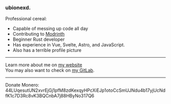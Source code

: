 ### ubionexd. 

Professional cereal:
- Capable of messing up code all day
- Contributing to [Modrinth](https://github.com/modrinth) 
- Beginner Rust developer
- Has experience in Vue, Svelte, Astro, and JavaScript.
- Also has a terrible profile picture

---

Learn more about me on [my website](https://ubionexd.vercel.app)  
You may also want to check on [my GitLab](https://gitlab.com/ubinull).

---

Donate Monero: 44LUqesutUN2xvrEjGj1pfM8zdKexqyHPcXiEJp1otoCcSmUJNdu4b17yjUcNdfK1c7D3Rc8vK3BQCnbA7j88HByNo317Q6

<!---
ubionexd/ubionexd is a ✨ special ✨ repository because its `README.md` (this file) appears on your GitHub profile.
You can click the Preview link to take a look at your changes.
--->
